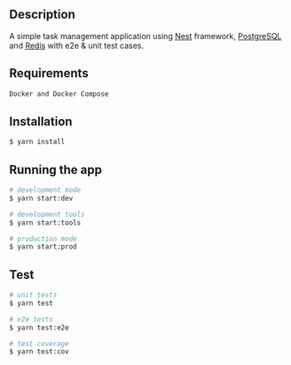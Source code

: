 ## Description

A simple task management application using [Nest](https://github.com/nestjs/nest) framework, [PostgreSQL](https://www.postgresql.org/docs/) and [Redis](https://redis.io/documentation) with e2e & unit test cases.

## Requirements

```bash
Docker and Docker Compose
```

## Installation

```bash
$ yarn install
```

## Running the app

```bash
# development mode
$ yarn start:dev

# development tools
$ yarn start:tools

# production mode
$ yarn start:prod
```

## Test

```bash
# unit tests
$ yarn test

# e2e tests
$ yarn test:e2e

# test coverage
$ yarn test:cov
```
